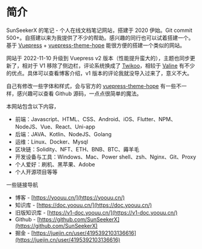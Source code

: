 # 简介

SunSeekerX 的笔记 - 个人在线文档笔记网站，搭建于 2020 伊始。Git commit 500+。自搭建以来为我提供了不少的帮助。感兴趣的同行也可以试着搭建一个。基于 [Vuepress](https://vuepress.vuejs.org/zh/) + [vuepress-theme-hope](https://vuepress-theme-hope.github.io/) 能很方便的搭建一个类似的网站。

网站于 2022-11-10 升级到 Vuepress v2 版本（性能提升蛮大的），主题也同步更新了，相对于 V1 移除了侧边栏，评论系统换成了 [Twikoo](https://twikoo.js.org/)，相较于 [Valine](https://valine.js.org/) 有不少的优点。具体可以查看博客介绍，v1 版本的评论我就没导入过来了，意义不大。

自己有修改一些字体和样式，会与官方的 [vuepress-theme-hope](https://vuepress-theme-hope.github.io/) 有一些不一样，感兴趣可以查看 Github 源码，一点点很简单的魔法。

本网站包含以下内容，

- 前端：Javascript、HTML、CSS、Android、iOS、Flutter、NPM、NodeJS、Vue、React、Uni-app
- 后端：JAVA、Kotlin、NodeJS、Golang
- 运维：Linux、Docker、Mysql
- 区块链：Solidity、NFT、ETH、BNB、BTC、薅羊毛
- 开发设备与工具：Windows、Mac、Power shell、zsh、Nginx、Git、Proxy
- 个人爱好：刷机、黑苹果、Adobe
- 个人开源项目等等

一些链接导航

- 博客 - [https://yoouu.cn/](https://yoouu.cn/)
- 知识库 - [https://doc.yoouu.cn/](https://doc.yoouu.cn/)
- 旧版知识库 - [https://v1-doc.yoouu.cn/](https://v1-doc.yoouu.cn/)
- Github - [https://github.com/SunSeekerX](https://github.com/SunSeekerX)
- 掘金 - [https://juejin.cn/user/4195392103136616](https://juejin.cn/user/4195392103136616)
